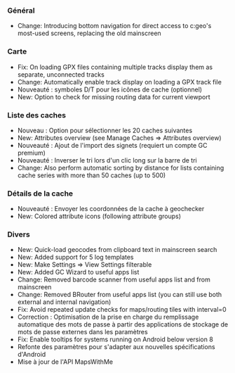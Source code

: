 ### Général
- Change: Introducing bottom navigation for direct access to c:geo's most-used screens, replacing the old mainscreen

### Carte
- Fix: On loading GPX files containing multiple tracks display them as separate, unconnected tracks
- Change: Automatically enable track display on loading a GPX track file
- Nouveauté : symboles D/T pour les icônes de cache (optionnel)
- New: Option to check for missing routing data for current viewport

### Liste des caches
- Nouveau : Option pour sélectionner les 20 caches suivantes
- New: Attributes overview (see Manage Caches => Attributes overview)
- Nouveauté : Ajout de l'import des signets (requiert un compte GC premium)
- Nouveauté : Inverser le tri lors d'un clic long sur la barre de tri
- Change: Also perform automatic sorting by distance for lists containing cache series with more than 50 caches (up to 500)

### Détails de la cache
- Nouveauté : Envoyer les coordonnées de la cache à geochecker
- New: Colored attribute icons (following attribute groups)

### Divers
- New: Quick-load geocodes from clipboard text in mainscreen search
- New: Added support for 5 log templates
- New: Make Settings => View Settings filterable
- New: Added GC Wizard to useful apps list
- Change: Removed barcode scanner from useful apps list and from mainscreen
- Change: Removed BRouter from useful apps list (you can still use both external and internal navigation)
- Fix: Avoid repeated update checks for maps/routing tiles with interval=0
- Correction : Optimisation de la prise en charge du remplissage automatique des mots de passe à partir des applications de stockage de mots de passe externes dans les paramètres
- Fix: Enable tooltips for systems running on Android below version 8
- Refonte des paramètres pour s'adapter aux nouvelles spécifications d'Android
- Mise à jour de l'API MapsWithMe
